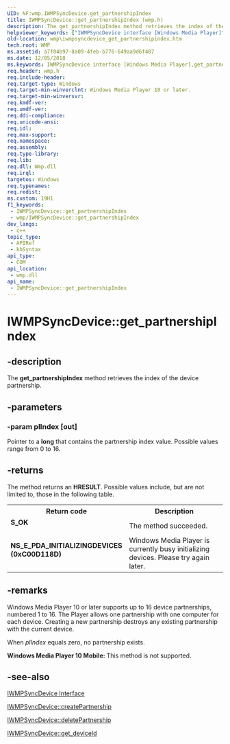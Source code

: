 ```yaml
---
UID: NF:wmp.IWMPSyncDevice.get_partnershipIndex
title: IWMPSyncDevice::get_partnershipIndex (wmp.h)
description: The get_partnershipIndex method retrieves the index of the device partnership.
helpviewer_keywords: ["IWMPSyncDevice interface [Windows Media Player]","get_partnershipIndex method","IWMPSyncDevice.get_partnershipIndex","IWMPSyncDevice::get_partnershipIndex","IWMPSyncDeviceget_partnershipIndex","get_partnershipIndex","get_partnershipIndex method [Windows Media Player]","get_partnershipIndex method [Windows Media Player]","IWMPSyncDevice interface","wmp.iwmpsyncdevice_get_partnershipindex","wmp/IWMPSyncDevice::get_partnershipIndex"]
old-location: wmp\iwmpsyncdevice_get_partnershipindex.htm
tech.root: WMP
ms.assetid: a7f04b97-8a09-4feb-b776-649aa9d6f407
ms.date: 12/05/2018
ms.keywords: IWMPSyncDevice interface [Windows Media Player],get_partnershipIndex method, IWMPSyncDevice.get_partnershipIndex, IWMPSyncDevice::get_partnershipIndex, IWMPSyncDeviceget_partnershipIndex, get_partnershipIndex, get_partnershipIndex method [Windows Media Player], get_partnershipIndex method [Windows Media Player],IWMPSyncDevice interface, wmp.iwmpsyncdevice_get_partnershipindex, wmp/IWMPSyncDevice::get_partnershipIndex
req.header: wmp.h
req.include-header: 
req.target-type: Windows
req.target-min-winverclnt: Windows Media Player 10 or later.
req.target-min-winversvr: 
req.kmdf-ver: 
req.umdf-ver: 
req.ddi-compliance: 
req.unicode-ansi: 
req.idl: 
req.max-support: 
req.namespace: 
req.assembly: 
req.type-library: 
req.lib: 
req.dll: Wmp.dll
req.irql: 
targetos: Windows
req.typenames: 
req.redist: 
ms.custom: 19H1
f1_keywords:
 - IWMPSyncDevice::get_partnershipIndex
 - wmp/IWMPSyncDevice::get_partnershipIndex
dev_langs:
 - c++
topic_type:
 - APIRef
 - kbSyntax
api_type:
 - COM
api_location:
 - wmp.dll
api_name:
 - IWMPSyncDevice::get_partnershipIndex
---
```


# IWMPSyncDevice::get_partnershipIndex


## -description

The <b>get_partnershipIndex</b> method retrieves the index of the device partnership.

## -parameters

### -param plIndex [out]

Pointer to a <b>long</b> that contains the partnership index value. Possible values range from 0 to 16.

## -returns

The method returns an <b>HRESULT</b>. Possible values include, but are not limited to, those in the following table.

<table>
<tr>
<th>Return code</th>
<th>Description</th>
</tr>
<tr>
<td width="40%">
<dl>
<dt><b>S_OK</b></dt>
</dl>
</td>
<td width="60%">
The method succeeded.

</td>
</tr>
<tr>
<td width="40%">
<dl>
<dt><b>NS_E_PDA_INITIALIZINGDEVICES (0xC00D118D)</b></dt>
</dl>
</td>
<td width="60%">
Windows Media Player is currently busy initializing devices. Please try again later.

</td>
</tr>
</table>

## -remarks

Windows Media Player 10 or later supports up to 16 device partnerships, numbered 1 to 16. The Player allows one partnership with one computer for each device. Creating a new partnership destroys any existing partnership with the current device.

When <i>plIndex</i> equals zero, no partnership exists.

<b>Windows Media Player 10 Mobile: </b>This method is not supported.

## -see-also

<a href="/windows/desktop/api/wmp/nn-wmp-iwmpsyncdevice">IWMPSyncDevice Interface</a>



<a href="/windows/desktop/api/wmp/nf-wmp-iwmpsyncdevice-createpartnership">IWMPSyncDevice::createPartnership</a>



<a href="/windows/desktop/api/wmp/nf-wmp-iwmpsyncdevice-deletepartnership">IWMPSyncDevice::deletePartnership</a>



<a href="/windows/desktop/api/wmp/nf-wmp-iwmpsyncdevice-get_deviceid">IWMPSyncDevice::get_deviceId</a>

